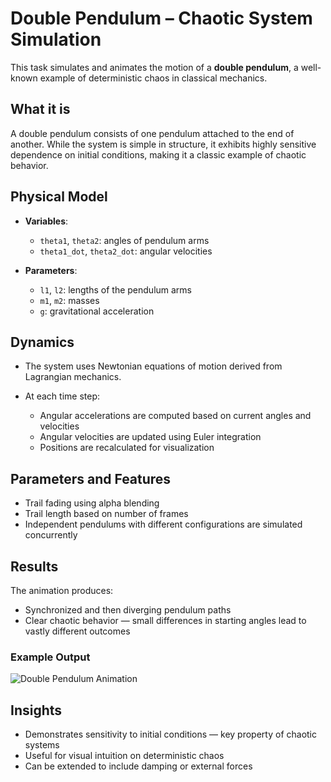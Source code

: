 # Double Pendulum – Chaotic System Simulation

This task simulates and animates the motion of a **double pendulum**, a well-known example of deterministic chaos in classical mechanics.

## What it is

A double pendulum consists of one pendulum attached to the end of another. While the system is simple in structure, it exhibits highly sensitive dependence on initial conditions, making it a classic example of chaotic behavior.

## Physical Model

* **Variables**:

    * `theta1`, `theta2`: angles of pendulum arms
    * `theta1_dot`, `theta2_dot`: angular velocities
* **Parameters**:

    * `l1`, `l2`: lengths of the pendulum arms
    * `m1`, `m2`: masses
    * `g`: gravitational acceleration

## Dynamics

* The system uses Newtonian equations of motion derived from Lagrangian mechanics.
* At each time step:

    * Angular accelerations are computed based on current angles and velocities
    * Angular velocities are updated using Euler integration
    * Positions are recalculated for visualization

## Parameters and Features

* Trail fading using alpha blending
* Trail length based on number of frames
* Independent pendulums with different configurations are simulated concurrently

## Results

The animation produces:

* Synchronized and then diverging pendulum paths
* Clear chaotic behavior — small differences in starting angles lead to vastly different outcomes

### Example Output

![Double Pendulum Animation](../results/double_pendulum.gif)

## Insights

* Demonstrates sensitivity to initial conditions — key property of chaotic systems
* Useful for visual intuition on deterministic chaos
* Can be extended to include damping or external forces

